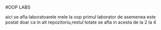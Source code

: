 #OOP LABS

aici se afla laboratoarele mele la oop 
primul laborator de asemenea este postat doar ca in alt repozitoriu,restul totate se afla in acesta de la 2 la 4
